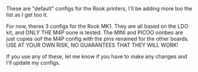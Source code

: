 These are "default" configs for the Rook printers, I'll be adding more too the list as I get too it.

For now, theres 3 configs for the Rook MK1.
They are all based on the LDO kit, and ONLY THE M4P oone is tested.
The MINI and PICOO oonbes are just copies oof the M4P config with the pins renamed for the other boards.
USE AT YOUR OWN RISK, NO GUARANTEES THAT THEY WILL WORK!

If you use any of these, let me know if you have to make any changes and I'll update my configs.
